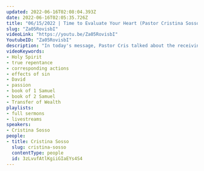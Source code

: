 ```yaml
---
updated: 2022-06-16T02:08:04.393Z
date: 2022-06-16T02:05:35.726Z
title: "06/15/2022 | Time to Evaluate Your Heart (Pastor Cristina Sosso)"
slug: "Za05RovisbI"
videoLink: "https://youtu.be/Za05RovisbI"
YoutubeID: "Za05RovisbI"
description: "In today's message, Pastor Cris talked about the receiving of true repentance and how our usual apologies aren't sufficient enough without corresponding action. In order to reach true repentance, we have to completely abolish sin without turning back. She also talks about the repercussions of sinning against God and how it affects generations. She brings up the story of David and how his sin of adultery hurt his linage and ultimately his legacy. Pastor Cris ends by urging us to have a passion for sharing the gospel to others so that it is second nature to share what God has done for us. This sermon was delivered at Freedom Fellowship Church in San Antonio, TX."
videoKeywords:
- Holy Spirit
- true repentance
- corresponding actions
- effects of sin
- David
- passion
- book of 1 Samuel
- book of 2 Samuel
- Transfer of Wealth
playlists:
- full sermons
- livestreams
speakers:
- Cristina Sosso
people:
- title: Cristina Sosso
  slug: cristina-sosso
  contentType: people
  id: 3zLvufAtlKgiiGIaEYs4S4
---
```

